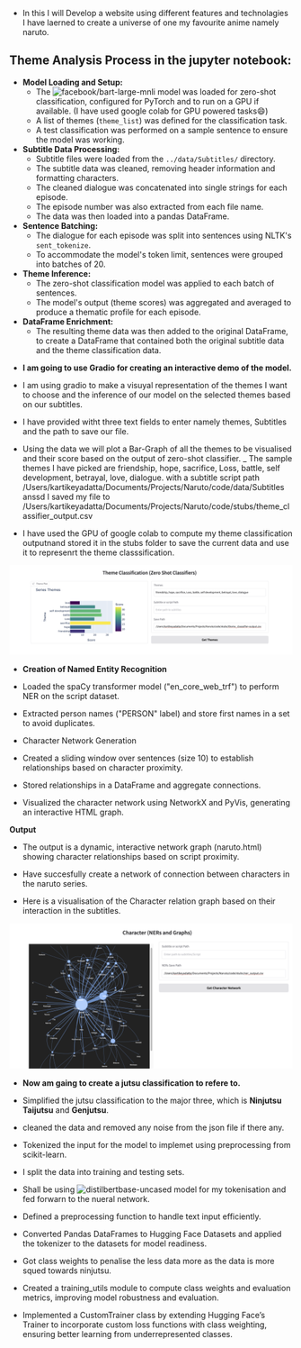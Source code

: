 - In this I will Develop a website using different features and technolagies I have laerned to create a universe of one my favourite anime namely naruto.

## Theme Analysis Process in the jupyter notebook:

* **Model Loading and Setup:**
    * The ![facebook/bart-large-mnli](https://huggingface.co/facebook/bart-large-mnli) model was loaded for zero-shot classification, configured for PyTorch and to run on a GPU if available. (I have used google colab for GPU powered tasks😄)
    * A list of themes (`theme_list`) was defined for the classification task.
    * A test classification was performed on a sample sentence to ensure the model was working.
* **Subtitle Data Processing:**
    * Subtitle files were loaded from the `../data/Subtitles/` directory.
    * The subtitle data was cleaned, removing header information and formatting characters.
    * The cleaned dialogue was concatenated into single strings for each episode.
    * The episode number was also extracted from each file name.
    * The data was then loaded into a pandas DataFrame.
* **Sentence Batching:**
    * The dialogue for each episode was split into sentences using NLTK's `sent_tokenize`.
    * To accommodate the model's token limit, sentences were grouped into batches of 20.
* **Theme Inference:**
    * The zero-shot classification model was applied to each batch of sentences.
    * The model's output (theme scores) was aggregated and averaged to produce a thematic profile for each episode.
* **DataFrame Enrichment:**
    * The resulting theme data was then added to the original DataFrame, to create a DataFrame that contained both the original subtitle data and the theme classification data.


- **I am going to use Gradio for creating an interactive demo of the model.**
- I am using gradio to make a visuyal representation of the themes I want to choose and the inference of our model on the selected themes based on our subtitles. 
- I have provided witht three text fields to enter namely themes, Subtitles and the path to save our file.
- Using the data we will plot a Bar-Graph of all the themes to be visualised and their score based on the output of zero-shot classifier. 
_ The sample themes I have picked are friendship, hope, sacrifice, Loss, battle, self development, betrayal, love, dialogue. with a subtitle script path /Users/kartikeyadatta/Documents/Projects/Naruto/code/data/Subtitles anssd I saved my file to /Users/kartikeyadatta/Documents/Projects/Naruto/code/stubs/theme_classifier_output.csv

- I have used the GPU of google colab to compute my theme classification outputnand stored it in the stubs folder to save the current data and use it to represenrt the theme classsification.

![Theme Classification output](data/images/themeClassificationOutput.png)

- **Creation of Named Entity Recognition**

- Loaded the spaCy transformer model ("en_core_web_trf") to perform NER on the script dataset.

- Extracted person names ("PERSON" label) and store first names in a set to avoid duplicates.

-  Character Network Generation

- Created a sliding window over sentences (size 10) to establish relationships based on character proximity.

- Stored relationships in a DataFrame and aggregate connections.

- Visualized the character network using NetworkX and PyVis, generating an interactive HTML graph.

**Output**

- The output is a dynamic, interactive network graph (naruto.html) showing character relationships based on script proximity.

- Have succesfully create a network of connection between characters in the naruto series.

- Here is a visualisation of the Character relation graph based on their interaction in the subtitles.

![Character Relation](data/images/CharacterNersGraphs.png)

- **Now am gaing to create a jutsu classification to refere to.**

- Simplified the jutsu classification to the major three, which is **Ninjutsu** **Taijutsu** and **Genjutsu**.

- cleaned the data and removed any noise from the json file if there any.

- Tokenized the input for the model to implemet using preprocessing from scikit-learn.

- I split the data into training and testing sets.

- Shall  be using ![distilbertbase-uncased](https://huggingface.co/distilbert/distilbert-base-uncased) model for my tokenisation and fed forwarn to the nueral network.

- Defined a preprocessing function to handle text input efficiently.

- Converted Pandas DataFrames to Hugging Face Datasets and applied the tokenizer to the datasets for model readiness.

- Got class weights to penalise the less data more as the data is more squed towards ninjutsu.

- Created a training_utils module to compute class weights and evaluation metrics, improving model robustness and evaluation.

- Implemented a CustomTrainer class by extending Hugging Face’s Trainer to incorporate custom loss functions with class weighting, ensuring better learning from underrepresented classes.
